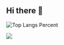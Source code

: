 ## Hi there 👋

![Top Langs Percent](https://github-readme-stats.vercel.app/api/top-langs/?username=rajgouravjain&layout=donut&show_icons=true&theme=tokyonight&hide=css,javascript,html,jupyter-notebook)

<picture>
  <source
    srcset="https://github-readme-stats.vercel.app/api?username=rajgouravjain&show_icons=true&theme=tokyonight"
    media="(prefers-color-scheme: dark)"
  />
  <source
    srcset="https://github-readme-stats.vercel.app/api?username=rajgouravjain&show_icons=true&theme=tokyonight"
    media="(prefers-color-scheme: dark ), (prefers-color-scheme: no-preference)"
  />
  <img src="https://github-readme-stats.vercel.app/api?username=rajgouravjain&show_icons=true&theme=tokyonight" />
</picture>



<!--
**rajgouravjain/rajgouravjain** is a ✨ _special_ ✨ repository because its `README.md` (this file) appears on your GitHub profile.

Here are some ideas to get you started:

- 🔭 I’m currently working on ...
- 🌱 I’m currently learning ...
- 👯 I’m looking to collaborate on ...
- 🤔 I’m looking for help with ...
- 💬 Ask me about ...
- 📫 How to reach me: ...
- 😄 Pronouns: ...
- ⚡ Fun fact: ...
-->
